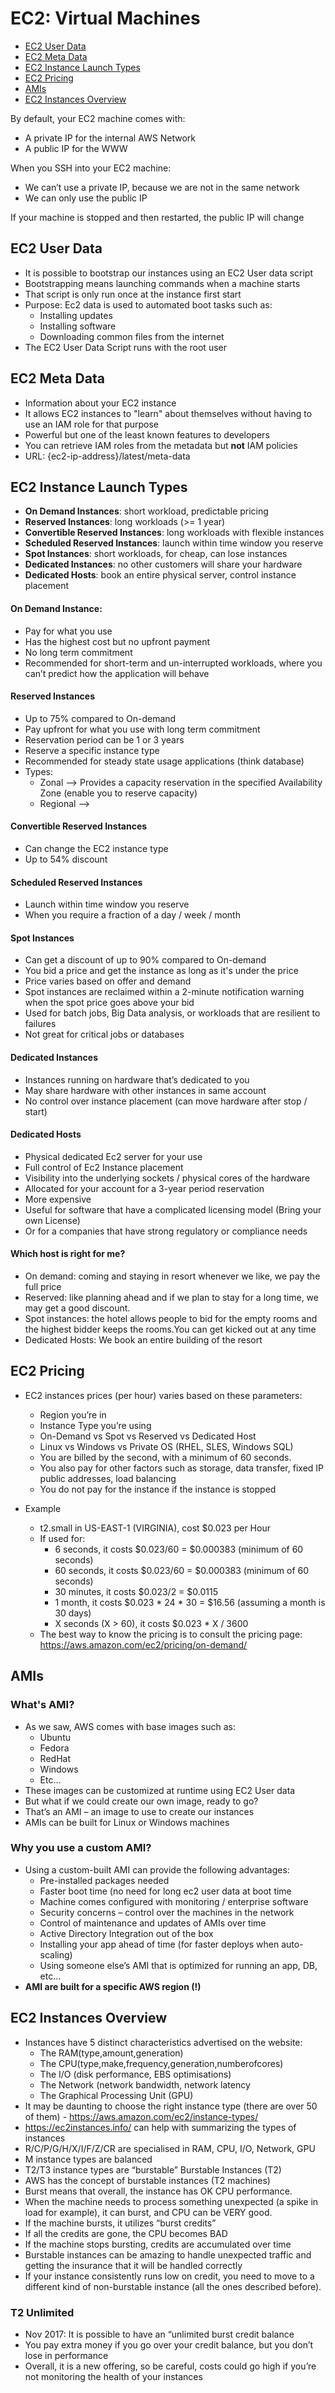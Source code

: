 # EC2: Virtual Machines

- [EC2 User Data](#ec2-user-data)
- [EC2 Meta Data](#ec2-meta-data)
- [EC2 Instance Launch Types](#ec2-instance-launch-types)
- [EC2 Pricing](#ec2-pricing)
- [AMIs](#AMIs)
- [EC2 Instances Overview](#ec2-instances-overview)

By default, your EC2 machine comes with:

* A private IP for the internal AWS Network
* A public IP for the WWW

When you SSH into your EC2 machine:

* We can’t use a private IP, because we are not in the same network
* We can only use the public IP

If your machine is stopped and then restarted, the public IP will change

## EC2 User Data

* It is possible to bootstrap our instances using an EC2 User data script
* Bootstrapping means launching commands when a machine starts
* That script is only run once at the instance first start
* Purpose: Ec2 data is used to automated boot tasks such as:
  * Installing updates
  * Installing software
  * Downloading common files from the internet
* The EC2 User Data Script runs with the root user

## EC2 Meta Data

* Information about your EC2 instance
* It allows EC2 instances to "learn" about themselves without having to use an IAM role for that purpose
* Powerful but one of the least known features to developers
* You can retrieve IAM roles from the metadata but **not** IAM policies
* URL: {ec2-ip-address}/latest/meta-data

## EC2 Instance Launch Types

- **On Demand Instances**: short workload, predictable pricing
- **Reserved Instances**: long workloads (>= 1 year)
- **Convertible Reserved Instances**: long workloads with flexible instances
- **Scheduled Reserved Instances**: launch within time window you reserve
- **Spot Instances**: short workloads, for cheap, can lose instances
- **Dedicated Instances**: no other customers will share your hardware
- **Dedicated Hosts**: book an entire physical server, control instance placement

#### On Demand Instance:

* Pay for what you use
* Has the highest cost but no upfront payment
* No long term commitment
* Recommended for short-term and un-interrupted workloads, where you can’t predict how the application will behave

#### Reserved Instances

* Up to 75% compared to On-demand
* Pay upfront for what you use with long term commitment
* Reservation period can be 1 or 3 years
* Reserve a specific instance type
* Recommended for steady state usage applications (think database)
* Types:
  * Zonal --> Provides a capacity reservation in the specified Availability Zone (enable you to reserve capacity)
  * Regional -->

#### Convertible Reserved Instances

* Can change the EC2 instance type
* Up to 54% discount

#### Scheduled Reserved Instances

* Launch within time window you reserve
* When you require a fraction of a day / week / month

#### Spot Instances

* Can get a discount of up to 90% compared to On-demand
* You bid a price and get the instance as long as it's under the price
* Price varies based on offer and demand
* Spot instances are reclaimed within a 2-minute notification warning when the spot price goes above your bid
* Used for batch jobs, Big Data analysis, or workloads that are resilient to failures
* Not great for critical jobs or databases

#### Dedicated Instances

* Instances running on hardware that’s dedicated to you
* May share hardware with other instances in same account
* No control over instance placement (can move hardware after stop / start)

#### Dedicated Hosts

* Physical dedicated Ec2 server for your use
* Full control of Ec2 Instance placement
* Visibility into the underlying sockets / physical cores of the hardware
* Allocated for your account for a 3-year period reservation
* More expensive
* Useful for software that have a complicated licensing model (Bring your own License)
* Or for a companies that have strong regulatory or compliance needs

#### Which host is right for me?

- On demand: coming and staying in resort whenever we like, we pay the full price
- Reserved: like planning ahead and if we plan to stay for a long time, we may get a good discount.
- Spot instances: the hotel allows people to bid for the empty rooms and the highest bidder keeps the rooms.You can get kicked out at any time
- Dedicated Hosts: We book an entire building of the resort

## EC2 Pricing

- EC2 instances prices (per hour) varies based on these parameters:

  - Region you’re in
  - Instance Type you’re using
  - On-Demand vs Spot vs Reserved vs Dedicated Host
  - Linux vs Windows vs Private OS (RHEL, SLES, Windows SQL)
  - You are billed by the second, with a minimum of 60 seconds.
  - You also pay for other factors such as storage, data transfer, fixed IP public addresses, load balancing
  - You do not pay for the instance if the instance is stopped
- Example

  - t2.small in US-EAST-1 (VIRGINIA), cost $0.023 per Hour
  - If used for:
    - 6 seconds, it costs $0.023/60 = $0.000383 (minimum of 60 seconds)
    - 60 seconds, it costs $0.023/60 = $0.000383 (minimum of 60 seconds)
    - 30 minutes, it costs $0.023/2 = $0.0115
    - 1 month, it costs $0.023 * 24 * 30 = $16.56 (assuming a month is 30 days)
    - X seconds (X > 60), it costs $0.023 * X / 3600
  - The best way to know the pricing is to consult the pricing page: https://aws.amazon.com/ec2/pricing/on-demand/

## AMIs

### What's AMI?

- As we saw, AWS comes with base images such as:
  - Ubuntu
  - Fedora
  - RedHat
  - Windows
  - Etc...
- These images can be customized at runtime using EC2 User data
- But what if we could create our own image, ready to go?
- That’s an AMI – an image to use to create our instances
- AMIs can be built for Linux or Windows machines

### Why you use a custom AMI?

- Using a custom-built AMI can provide the following advantages:
  - Pre-installed packages needed
  - Faster boot time (no need for long ec2 user data at boot time
  - Machine comes configured with monitoring / enterprise software
  - Security concerns – control over the machines in the network
  - Control of maintenance and updates of AMIs over time
  - Active Directory Integration out of the box
  - Installing your app ahead of time (for faster deploys when auto-scaling)
  - Using someone else’s AMI that is optimized for running an app, DB, etc...
- **AMI are built for a specific AWS region (!)**

## EC2 Instances Overview

- Instances have 5 distinct characteristics advertised on the website:
  - The RAM(type,amount,generation)
  - The CPU(type,make,frequency,generation,numberofcores)
  - The I/O (disk performance, EBS optimisations)
  - The Network (network bandwidth, network latency
  - The Graphical Processing Unit (GPU)
- It may be daunting to choose the right instance type (there are over 50 of them) - https://aws.amazon.com/ec2/instance-types/
- https://ec2instances.info/ can help with summarizing the types of instances
- R/C/P/G/H/X/I/F/Z/CR are specialised in RAM, CPU, I/O, Network, GPU
- M instance types are balanced
- T2/T3 instance types are “burstable”
  Burstable Instances (T2)
- AWS has the concept of burstable instances (T2 machines)
- Burst means that overall, the instance has OK CPU performance.
- When the machine needs to process something unexpected (a spike in load for example), it can burst, and CPU can be VERY good.
- If the machine bursts, it utilizes “burst credits”
- If all the credits are gone, the CPU becomes BAD
- If the machine stops bursting, credits are accumulated over time
- Burstable instances can be amazing to handle unexpected traffic and getting the insurance that it will be handled correctly
- If your instance consistently runs low on credit, you need to move to a different kind of non-burstable instance (all the ones described before).

### T2 Unlimited

- Nov 2017: It is possible to have an “unlimited burst credit balance
- You pay extra money if you go over your credit balance, but you don’t lose in performance
- Overall, it is a new offering, so be careful, costs could go high if you’re not monitoring the health of your instances
